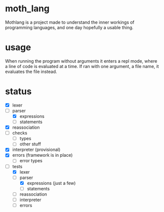 # moth_lang
Mothlang is a project made to understand the inner workings of programming languages, and one day hopefully a usable thing.

# usage
When running the program without arguments it enters a repl mode, where a line of code is evaluated at a time. If ran with one argument, a file name, it evaluates the file instead.

# status
- [x] lexer
- [ ] parser
  - [x] expressions
  - [ ] statements
- [x] reassociation
- [ ] checks
  - [ ] types
  - [ ] other stuff
- [x] interpreter (provisional)
- [x] errors (framework is in place)
  - [ ] error types
- [ ] tests
  - [x] lexer
  - [ ] parser
    - [x] expressions (just a few)
    - [ ] statements
  - [ ] reassociation
  - [ ] interpreter
  - [ ] errors
